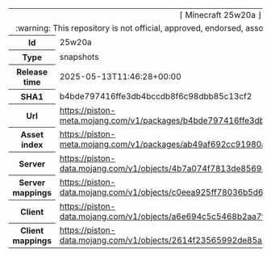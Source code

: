 <html><table>
<tr><td colspan="2" align="center"><img width="0" height="0"><br/>⌈ Minecraft 25w20a ⌋<br/><img width="0" height="0"></td></tr>
<tr><td colspan="2" align="center"><img width="0" height="0"><br/>
:warning: This repository is not official, approved, endorsed, associated or connected with Mojang :warning:
<br/><img width="0" height="0"></td></tr>
<tr><th>Id</th><td>25w20a</td></tr>
<tr><th>Type</th><td>snapshots</td></tr>
<tr><th>Release time</th><td>2025-05-13T11:46:28+00:00</td></tr>
<tr><th>SHA1</th><td>b4bde797416ffe3db4bccdb8f6c98dbb85c13cf2</td></tr>
<tr><th>Url</th><td><a href="https://piston-meta.mojang.com/v1/packages/b4bde797416ffe3db4bccdb8f6c98dbb85c13cf2/25w20a.json">https://piston-meta.mojang.com/v1/packages/b4bde797416ffe3db4bccdb8f6c98dbb85c13cf2/25w20a.json</a></td></tr>
<tr><th>Asset index</th><td><a href="https://piston-meta.mojang.com/v1/packages/ab49af692cc91980ad02ff1fbbf0a22d5a485330/25.json">https://piston-meta.mojang.com/v1/packages/ab49af692cc91980ad02ff1fbbf0a22d5a485330/25.json</a></td></tr>
<tr><th>Server</th><td><a href="https://piston-data.mojang.com/v1/objects/4b7a074f7813de85698c185100736fae64f9b4fa/server.jar">https://piston-data.mojang.com/v1/objects/4b7a074f7813de85698c185100736fae64f9b4fa/server.jar</a></td></tr>
<tr><th>Server mappings</th><td><a href="https://piston-data.mojang.com/v1/objects/c0eea925ff78036b5d63cc64ffe35d566dbf5e92/server.txt">https://piston-data.mojang.com/v1/objects/c0eea925ff78036b5d63cc64ffe35d566dbf5e92/server.txt</a></td></tr>
<tr><th>Client</th><td><a href="https://piston-data.mojang.com/v1/objects/a6e694c5c5468b2aa7fbd86b20496428d9248dd8/client.jar">https://piston-data.mojang.com/v1/objects/a6e694c5c5468b2aa7fbd86b20496428d9248dd8/client.jar</a></td></tr>
<tr><th>Client mappings</th><td><a href="https://piston-data.mojang.com/v1/objects/2614f23565992de85a5cd4cf3032e7fd3329afc9/client.txt">https://piston-data.mojang.com/v1/objects/2614f23565992de85a5cd4cf3032e7fd3329afc9/client.txt</a></td></tr>
</table></html>